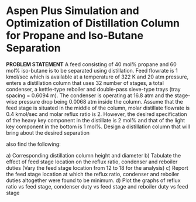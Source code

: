 # Aspen Plus Simulation and Optimization of Distillation Column for Propane and Iso-Butane Separation

**PROBLEM STATEMENT**
A feed consisting of 40 mol% propane and 60 mol% iso-butane is to be separated using 
distillation. 
Feed flowrate is 1 kmol/sec which is available at a temperature of 322 K and 20 atm pressure, 
enters a distillation column that uses 32 number of stages, a total condenser, a kettle-type reboiler 
and double-pass sieve-type trays (tray spacing = 0.6094 m). The condenser is operating at 16.8 
atm and the stage-wise pressure drop being 0.0068 atm inside the column. Assume that the feed 
stage is situated in the middle of the column, molar distillate flowrate is 0.4 kmol/sec and molar 
reflux ratio is 2. 
However, the desired specification of the heavy key component in the distillate is 2 mol% and 
that of the light key component in the bottom is 1 mol%. 
Design a distillation column that will bring about the desired separation 

also find the following: 

a) Corresponding distillation column height and diameter 
b) Tabulate the effect of feed stage location on the reflux ratio, condenser and reboiler duties 
(Vary the feed stage location from 12 to 18 for the analysis) 
c) Report the feed stage location at which the reflux ratio, condenser and reboiler duties 
altogether were found to be minimum.
d) Plot the graphs of reflux ratio vs feed stage, condenser duty vs feed stage and reboiler 
duty vs feed stage



